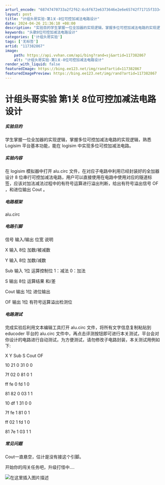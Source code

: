 ```yaml
---
arturl_encode: "68747470733a2f2f62:6c6f672e6373646e2e6e65742f71715f33343539363231372f:61727469636c652f64657461696c732f313137333832383637"
layout: post
title: "计组头哥实验-第1关-8位可控加减法电路设计"
date: 2024-04-26 21:36:10 +08:00
description: "实验目的学生掌握一位全加器的实现逻辑，掌握多位可控加减法电路的实现逻辑，熟悉 Logisim 平台基"
keywords: "头歌8位可控加减法电路设计"
categories: ['计组头哥实验']
tags: ['无标签']
artid: "117382867"
image:
    path: https://api.vvhan.com/api/bing?rand=sj&artid=117382867
    alt: "计组头哥实验-第1关-8位可控加减法电路设计"
render_with_liquid: false
featuredImage: https://bing.ee123.net/img/rand?artid=117382867
featuredImagePreview: https://bing.ee123.net/img/rand?artid=117382867
---
```


# 计组头哥实验 第1关 8位可控加减法电路设计

##### 实验目的

学生掌握一位全加器的实现逻辑，掌握多位可控加减法电路的实现逻辑，熟悉 Logisim 平台基本功能，能在 logisim 中实现多位可控加减法电路。

##### 实验内容

在 logisim 模拟器中打开 alu.circ 文件，在对应子电路中利用已经封装好的全加器设计 8 位串行可控加减法电路，用户可以直接使用在电路中使用对应的隧道标签，应该对加法减法过程中的有符号运算进行溢出判断，给出有符号溢出信号 OF ，和进位输出 Cout 。

##### 电路框架

alu.circ

##### 电路引脚

信号 输入/输出 位宽 说明
  
X 输入 8位 加数/被减数
  
Y 输入 8位 加数/减数
  
Sub 输入 1位 运算控制位 1：减法 0：加法
  
S 输出 8位 运算结果 和/差
  
Cout 输出 1位 进位输出
  
OF 输出 1位 有符号运算溢出检测位

##### 电路测试

完成实验后利用文本编辑工具打开 alu.circ 文件，将所有文字信息复制粘贴到 educoder 平台的 alu.circ 文件中，再点击评测按钮即可进行本关测试，平台会对你设计的电路进行自动测试，为方便测试，请勿修改子电路封装，本关测试用例如下:
  
X Y Sub S Cout OF
  
10 21 0 31 0 0
  
7f 02 0 81 0 1
  
ff fe 0 fd 1 0
  
81 82 0 03 1 1
  
10 df 1 31 0 0
  
7f fe 1 81 0 1
  
ff 02 1 fd 1 0
  
81 7e 1 03 1 1

##### 常见问题

Cout一直悬空，估计是没有接这个引脚。

开始你的闯关任务吧，升级打怪中….
  
![在这里插入图片描述](https://i-blog.csdnimg.cn/blog_migrate/8327bcb51e6555cbcfe7708d8482dd5a.png)